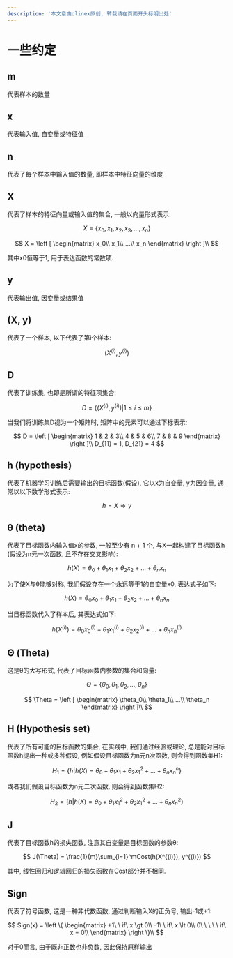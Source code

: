 ```yaml
---
description: '本文章由olinex原创, 转载请在页面开头标明出处'
---
```


# 一些约定

## m

 代表样本的数量

## x

 代表输入值, 自变量或特征值

## n

代表了每个样本中输入值的数量, 即样本中特征向量的维度

## X

代表了样本的特征向量或输入值的集合, 一般以向量形式表示:

$$
X = \{x_0, x_1, x_2, x_3, ..., x_n\}
$$

$$
X = 
\left [
\begin{matrix}
x_0\\
x_1\\
...\\
x_n
\end{matrix}
\right ]\\
$$

其中x0恒等于1, 用于表达函数的常数项.

## y

 代表输出值, 因变量或结果值

## \(X, y\)

 代表了一个样本, 以下代表了第i个样本:

$$
(X^{(i)}, y^{(i)})
$$

## D

代表了训练集, 也即是所谓的特征项集合:

$$
D = \{ (X^{(i)}, y^{(i)}) | 1 \leq i \leq m \}
$$

当我们将训练集D视为一个矩阵时, 矩阵中的元素可以通过下标表示:

$$
D = \left [
\begin{matrix}
1 & 2 & 3\\
4 & 5 & 6\\
7 & 8 & 9
\end{matrix}
\right ]\\
D_{11} = 1, D_{21} = 4
$$

## h \(hypothesis\)

代表了机器学习训练后需要输出的目标函数\(假设\), 它以x为自变量, y为因变量, 通常以以下数学形式表示:

$$
h = X \Rightarrow y
$$

## θ \(theta\)

代表了目标函数内输入值x的参数, 一般至少有 n + 1 个, 与X一起构建了目标函数h \(假设为n元一次函数, 且不存在交叉影响\):

$$
h(X) = \theta_0 + \theta_1x_1 + \theta_2x_2 + ... + \theta_nx_n
$$

为了使X与θ能够对称, 我们假设存在一个永远等于1的自变量x0, 表达式子如下:

$$
h(X) = \theta_0x_0 + \theta_1x_1 + \theta_2x_2 + ... + \theta_nx_n
$$

当目标函数代入了样本后, 其表达式如下:

$$
h(X^{(i)}) = \theta_0x_0^{(i)} + \theta_1x_1^{(i)} + \theta_2x_2^{(i)} + ... + \theta_nx_n^{(i)}
$$

## Θ \(Theta\)

这是θ的大写形式, 代表了目标函数内参数的集合和向量:

$$
\Theta = \{ \theta_0, \theta_1, \theta_2, ..., \theta_n  \}
$$

$$
\Theta = \left [
\begin{matrix}
\theta_0\\
\theta_1\\
...\\
\theta_n
\end{matrix}
\right ]\\
$$

## H \(Hypothesis set\)

代表了所有可能的目标函数的集合, 在实践中, 我们通过经验或理论, 总是能对目标函数h提出一种或多种假设, 例如假设目标函数为n元n次函数, 则会得到函数集H1:

$$
H_1 = \{h | h(X) = \theta_0 + \theta_1x_1 + \theta_2x_1^2 + ... + \theta_nx_n^n \}
$$

或者我们假设目标函数为n元二次函数, 则会得到函数集H2:

$$
H_2 = \{h | h(X) = \theta_0 + \theta_1x_1^2 + \theta_2x_1^2 + ... + \theta_nx_n^2 \}
$$

## J

代表了目标函数h的损失函数, 注意其自变量是目标函数的参数θ:

$$
J(\Theta) = \frac{1}{m}\sum_{i=1}^mCost(h(X^{(i)}), y^{(i)})
$$

其中, 线性回归和逻辑回归的损失函数在Cost部分并不相同.

## Sign

代表了符号函数, 这是一种非代数函数, 通过判断输入X的正负号, 输出-1或+1:

$$
Sign(x) = \left \{
\begin{matrix}
+1\ \ if\ x \gt 0\\
-1\ \ if\ x \lt 0\\
0\ \ \ \ \ if\ x = 0\\
\end{matrix}
\right \}\\
$$

对于0而言, 由于既非正数也非负数, 因此保持原样输出

